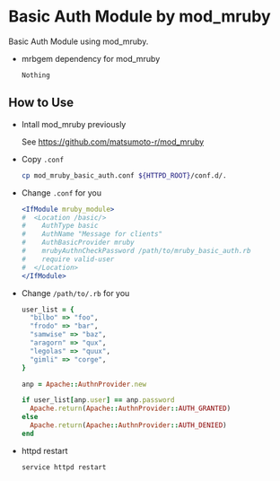 # Basic Auth Module by mod_mruby

Basic Auth Module using mod_mruby.

- mrbgem dependency for mod_mruby

    `Nothing`

## How to Use

- Intall mod_mruby previously

    See https://github.com/matsumoto-r/mod_mruby

- Copy `.conf`

    ```bash
    cp mod_mruby_basic_auth.conf ${HTTPD_ROOT}/conf.d/.
    ```

- Change `.conf` for you

    ```apache
    <IfModule mruby_module>
    #  <Location /basic/>
    #    AuthType basic
    #    AuthName "Message for clients"
    #    AuthBasicProvider mruby
    #    mrubyAuthnCheckPassword /path/to/mruby_basic_auth.rb
    #    require valid-user
    #  </Location>
    </IfModule>
    ```

- Change `/path/to/.rb` for you

    ```ruby
    user_list = {
      "bilbo" => "foo",
      "frodo" => "bar",
      "samwise" => "baz",
      "aragorn" => "qux",
      "legolas" => "quux",
      "gimli" => "corge",
    }
    
    anp = Apache::AuthnProvider.new
    
    if user_list[anp.user] == anp.password
      Apache.return(Apache::AuthnProvider::AUTH_GRANTED)
    else
      Apache.return(Apache::AuthnProvider::AUTH_DENIED)
    end
    ```

- httpd restart

    ```bash
    service httpd restart
    ```
